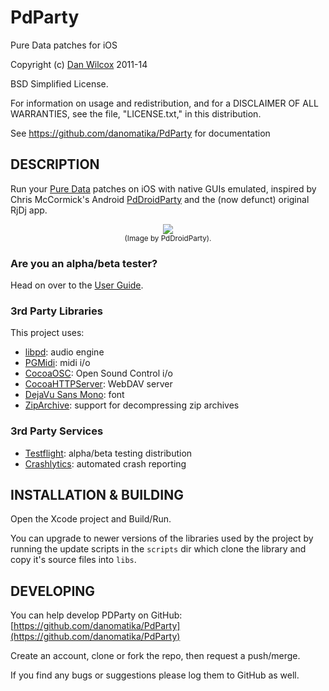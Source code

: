 PdParty
=======

Pure Data patches for iOS

Copyright (c) [Dan Wilcox](danomatika.com) 2011-14

BSD Simplified License.

For information on usage and redistribution, and for a DISCLAIMER OF ALL
WARRANTIES, see the file, "LICENSE.txt," in this distribution.

See https://github.com/danomatika/PdParty for documentation

DESCRIPTION
-----------

Run your [Pure Data](https://en.wikipedia.org/wiki/Pure_Data) patches on iOS with native GUIs emulated, inspired by Chris McCormick's Android [PdDroidParty](http://mccormick.cx/projects/PdDroidParty/) and the (now defunct) original RjDj app.

<p align="center">
	<img src="http://droidparty.net/PdDroidParty.png"/><br/>
	<small>(Image by PdDroidParty).</small>
</p>

### Are you an alpha/beta tester?

Head on over to the [User Guide](https://github.com/danomatika/PdParty/blob/master/doc/PdParty_User_Guide.md).

### 3rd Party Libraries

This project uses:

* [libpd](https://github.com/libpd/libpd): audio engine
* [PGMidi](https://github.com/petegoodliffe/PGMidi): midi i/o
* [CocoaOSC](https://github.com/danieldickison/CocoaOSC): Open Sound Control i/o
* [CocoaHTTPServer](https://github.com/robbiehanson/CocoaHTTPServer): WebDAV server
* [DejaVu Sans Mono](http://dejavu-fonts.org/wiki/index.php?title=Main_Page): font
* [ZipArchive](https://code.google.com/p/ziparchive/): support for decompressing zip archives

### 3rd Party Services

* [Testflight](http://www.testflightapp.com): alpha/beta testing distribution
* [Crashlytics](http://crashlytics.com): automated crash reporting 

INSTALLATION & BUILDING
-----------------------

Open the Xcode project and Build/Run.

You can upgrade to newer versions of the libraries used by the project by running the update scripts in the `scripts` dir which clone the library and copy it's source files into `libs`.

DEVELOPING
----------

You can help develop PDParty on GitHub: [https://github.com/danomatika/PdParty](https://github.com/danomatika/PdParty)

Create an account, clone or fork the repo, then request a push/merge.

If you find any bugs or suggestions please log them to GitHub as well.
